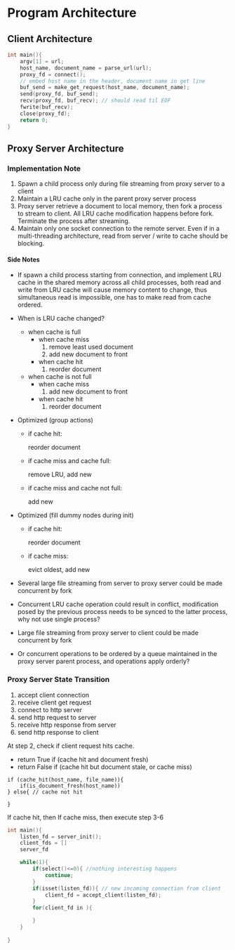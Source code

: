 # Program Architecture

## Client Architecture

``` c
int main(){
    argv[1] = url;
    host_name, document_name = parse_url(url);
    proxy_fd = connect();
    // embed host name in the header, document name in get line
    buf_send = make_get_request(host_name, document_name);
    send(proxy_fd, buf_send);
    recv(proxy_fd, buf_recv); // should read til EOF
    fwrite(buf_recv);
    close(proxy_fd);
    return 0;
}

```

## Proxy Server Architecture

### Implementation Note

1. Spawn a child process only during file streaming from proxy server to a client
2. Maintain a LRU cache only in the parent proxy server process
3. Proxy server retrieve a document to local memory, then fork a process to stream to client.  All LRU cache modification happens before fork.  Terminate the process after streaming.  
4. Maintain only one socket connection to the remote server.  Even if in a multi-threading architecture, read from server / write to cache should be blocking.  

#### Side Notes

* If spawn a child process starting from connection, and implement LRU cache in the shared memory across all child processes, both read and write from LRU cache will cause memory content to change, thus simultaneous read is impossible, one has to make read from cache ordered.
* When is LRU cache changed?
    - when cache is full
        * when cache miss 
            1. remove least used document
            2. add new document to front
        * when cache hit
            1. reorder document
    - when cache is not full
        * when cache miss
            1. add new document to front
        * when cache hit
            1. reorder document

* Optimized (group actions)
    - if cache hit:

        reorder document

    - if cache miss and cache full:

        remove LRU, add new

    - if cache miss and cache not full:

        add new

* Optimized (fill dummy nodes during init)
    - if cache hit:

        reorder document

    - if cache miss:

        evict oldest, add new

* Several large file streaming from server to proxy server could be made concurrent by fork
* Concurrent LRU cache operation could result in conflict, modification posed by the previous process needs to be synced to the latter process, why not use single process?
* Large file streaming from proxy server to client could be made concurrent by fork
* Or concurrent operations to be ordered by a queue maintained in the proxy server parent process, and operations apply orderly?

### Proxy Server State Transition

1. accept client connection
2. receive client get request
3. connect to http server
4. send http request to server
5. receive http response from server
6. send http response to client

At step 2, check if client request hits cache.

* return True if (cache hit and document fresh)
* return False if (cache hit but document stale, or cache miss)

``` 
if (cache_hit(host_name, file_name)){
    if(is_document_fresh(host_name))
} else{ // cache not hit

}
```

If cache hit, then 
If cache miss, then execute step 3-6

``` c
int main(){
    listen_fd = server_init();
    client_fds = []
    server_fd

    while(1){
        if(select()<=0){ //nothing interesting happens
            continue;
        }
        if(isset(listen_fd)){ // new incoming connection from client
            client_fd = accept_client(listen_fd);
        }
        for(client_fd in ){

        }
    }
    
}
```

